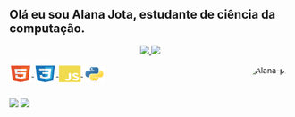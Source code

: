 ## Olá eu sou Alana Jota, estudante de ciência da computação.

<div align="center">
  <a href="https://github.com/AlanaJotaDiogenes">
  <img width="48%" src="https://github-readme-stats.vercel.app/api?username=alanajotadiogenes&show_icons=true&theme=cobalt&include_all_commits=true&count_private=true"/>
  <img width="48%" src="https://github-readme-stats.vercel.app/api/top-langs/?username=alanajotadiogenes&layout=compact&langs_count=7&theme=cobalt"/>
</div>
<div style="display: inline_block"><br>
  <img align="center" alt="Alana-HTML" height="30" width="40" src="https://raw.githubusercontent.com/devicons/devicon/master/icons/html5/html5-original.svg">
  <img align="center" alt="Alana-CSS" height="30" width="40" src="https://raw.githubusercontent.com/devicons/devicon/master/icons/css3/css3-original.svg">
  <img align="center" alt="Alana-Js" height="30" width="40" src="https://raw.githubusercontent.com/devicons/devicon/master/icons/javascript/javascript-plain.svg">
  <img align="center" alt="Alana-Python" height="30" width="40" src="https://raw.githubusercontent.com/devicons/devicon/master/icons/python/python-original.svg">
  <img align="right" alt="Alana-pic" height="120" style="border-radius:50px;" src="https://i.picasion.com/pic92/467bf6d01f4169f553190a6372d6b023.gif">
</div>


##
  
<div>
  <a href = "mailto:alanajotacontact@gmail.com"><img src="https://img.shields.io/badge/-Gmail-%23333?style=for-the-badge&logo=gmail&logoColor=white" target="_blank"></a>
<a href="https://www.linkedin.com/in/alana-jota-diógenes-figueiredo-43070b247" target="_blank"><img src="https://img.shields.io/badge/-LinkedIn-%230077B5?style=for-the-badge&logo=linkedin&logoColor=white" target="_blank"></a> 
</div>
 
  
  
 
